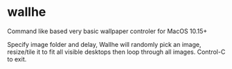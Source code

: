 # wallhe
  Command like based very basic wallpaper controler for MacOS 10.15+

  Specify image folder and delay, Wallhe will randomly pick an image, resize/tile it to fit all visible desktops then loop through all images. Control-C to exit.
